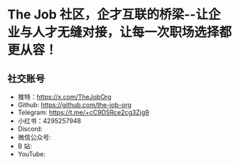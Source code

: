 # The Job 社区，企才互联的桥梁--让企业与人才无缝对接，让每一次职场选择都更从容！


## 社交账号
- 推特：https://x.com/TheJobOrg
- Github: https://github.com/the-job-org
- Telegram: https://t.me/+cC9DSRce2cg3Zjg9
- 小红书：4295257948
- Discord:
- 微信公众号: 
- B 站:
- YouTube: 
